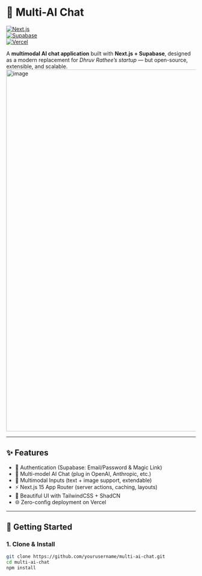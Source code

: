 # 🧠 Multi-AI Chat  

[![Next.js](https://img.shields.io/badge/Next.js-15-black?logo=next.js)](https://nextjs.org)  
[![Supabase](https://img.shields.io/badge/Supabase-Auth%20%26%20DB-3ECF8E?logo=supabase)](https://supabase.com)  
[![Vercel](https://img.shields.io/badge/Deployed%20on-Vercel-black?logo=vercel)](https://vercel.com)  
  

A **multimodal AI chat application** built with **Next.js + Supabase**, designed as a modern replacement for *Dhruv Rathee’s startup* — but open-source, extensible, and scalable.  
<img width="1919" height="960" alt="image" src="https://github.com/user-attachments/assets/87f1a8aa-1760-41ca-8f54-623bb3f4486a" />

---

## ✨ Features  

- 🔐 Authentication (Supabase: Email/Password & Magic Link)  
- 💬 Multi-model AI Chat (plug in OpenAI, Anthropic, etc.)  
- 📸 Multimodal Inputs (text + image support, extendable)  
- ⚡ Next.js 15 App Router (server actions, caching, layouts)  
- 🎨 Beautiful UI with TailwindCSS + ShadCN  
- 🌐 Zero-config deployment on Vercel  

---

## 🚀 Getting Started  

### 1. Clone & Install  

```bash
git clone https://github.com/yourusername/multi-ai-chat.git
cd multi-ai-chat
npm install
